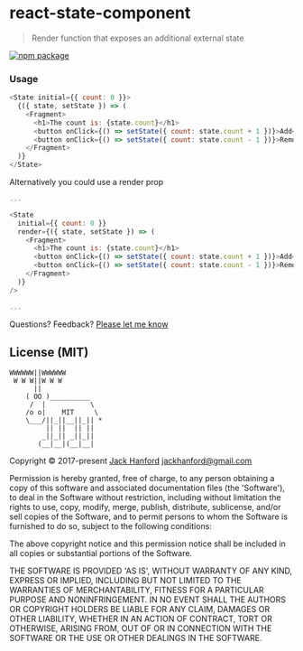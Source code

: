 # react-state-component
> Render function that exposes an additional external state

[![npm package][npm-badge]][npm]

### Usage

```js
<State initial={{ count: 0 }}>
  {({ state, setState }) => (
    <Fragment>
      <h1>The count is: {state.count}</h1>
      <button onClick={() => setState({ count: state.count + 1 })}>Add</button>
      <button onClick={() => setState({ count: state.count - 1 })}>Remove</button>
    </Fragment>
  )}
</State>
```

Alternatively you could use a render prop

```js
...

<State
  initial={{ count: 0 }}
  render={({ state, setState }) => (
    <Fragment>
      <h1>The count is: {state.count}</h1>
      <button onClick={() => setState({ count: state.count + 1 })}>Add</button>
      <button onClick={() => setState({ count: state.count - 1 })}>Remove</button>
    </Fragment>
  )}
/>

...
```

[npm-badge]: https://img.shields.io/npm/v/react-state-component.png?style=flat-square
[npm]: https://www.npmjs.org/package/react-state-component

Questions? Feedback? [Please let me know](https://github.com/hanford/trends/issues/new)

## License (MIT)

```
WWWWWW||WWWWWW
 W W W||W W W
      ||
    ( OO )__________
     /  |           \
    /o o|    MIT     \
    \___/||_||__||_|| *
         || ||  || ||
        _||_|| _||_||
       (__|__|(__|__|
```
Copyright © 2017-present [Jack Hanford](http://jackhanford.com) jackhanford@gmail.com

Permission is hereby granted, free of charge, to any person obtaining a copy of this software and associated documentation files (the 'Software'), to deal in the Software without restriction, including without limitation the rights to use, copy, modify, merge, publish, distribute, sublicense, and/or sell copies of the Software, and to permit persons to whom the Software is furnished to do so, subject to the following conditions:

The above copyright notice and this permission notice shall be included in all copies or substantial portions of the Software.

THE SOFTWARE IS PROVIDED 'AS IS', WITHOUT WARRANTY OF ANY KIND, EXPRESS OR IMPLIED, INCLUDING BUT NOT LIMITED TO THE WARRANTIES OF MERCHANTABILITY, FITNESS FOR A PARTICULAR PURPOSE AND NONINFRINGEMENT. IN NO EVENT SHALL THE AUTHORS OR COPYRIGHT HOLDERS BE LIABLE FOR ANY CLAIM, DAMAGES OR OTHER LIABILITY, WHETHER IN AN ACTION OF CONTRACT, TORT OR OTHERWISE, ARISING FROM, OUT OF OR IN CONNECTION WITH THE SOFTWARE OR THE USE OR OTHER DEALINGS IN THE SOFTWARE.
